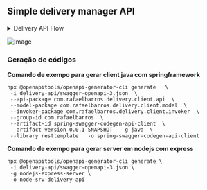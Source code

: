 <h2> Simple delivery manager API </h2>

<details>
   <summary>Delivery API Flow</summary>

```
title Delivery Flow

participant Mailer
participant Buyer
participant Producer
participant API
participant MS

Buyer -> Producer:requisita a compra \ndo produto
Producer -> API: Envia dados de entrega \npara o serviço
API -> MS: Valida e registra \nos dados para delivery
MS --> Producer: Devolve o sucesso da transação
Mailer -> API: Consulta lista de produtos disponiveis para delivery
API --> Mailer: Devolve lista de produtos
Mailer -> API: Requisita um produto para entregar
API -> MS: Atualiza status e dados de \do entregador
API -->Mailer: Confirma a solicitação
Mailer ->API: Atualiza status da entrega
API -->Mailer: Confirma a solicitação
Mailer ->API: Confirma a entrega
API -> MS: Registra dados da entrega
MS->API: Confirma atualizacao do registro
API -->Mailer: Confirma a finalização do serviço
```
</details>

  ![image](https://user-images.githubusercontent.com/4924002/126730780-80b2db6b-7689-4682-b0b7-1029209e7a2b.png)


<h3>Geração de códigos</h3>

**Comando de exempo para gerar client java com springframework**
```
npx @openapitools/openapi-generator-cli generate   \
 -i delivery-api/swagger-openapi-3.json  \
 --api-package com.rafaelbarros.delivery.client.api  \
 --model-package com.rafaelbarros.delivery.client.model  \
 --invoker-package com.rafaelbarros.delivery.client.invoker  \
 --group-id com.rafaelbarros  \
 --artifact-id spring-swagger-codegen-api-client  \
 --artifact-version 0.0.1-SNAPSHOT   -g java  \
 --library resttemplate   -o spring-swagger-codegen-api-client

```
**Comando de exempo para gerar server em nodejs com express**
```
npx @openapitools/openapi-generator-cli generate \
 -i delivery-api/swagger-openapi-3.json \
 -g nodejs-express-server \
 -o node-srv-delivery-api
```